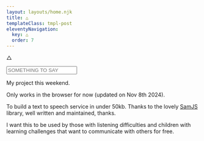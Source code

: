 ```yaml
---
layout: layouts/home.njk
title: △
templateClass: tmpl-post
eleventyNavigation:
  key: △
  order: 7
---
```


△

<input id="box" value="" placeholder="SOMETHING TO SAY"></input>

My project this weekend.

Only works in the browser for now (updated on Nov 8th 2024).

To build a text to speech service in under 50kb. Thanks to the lovely [SamJS](https://github.com/HeraldOD/sam) library, well written and maintained, thanks.

I want this to be used by those with listening difficulties and children with learning challenges that want to communicate with others for free.
